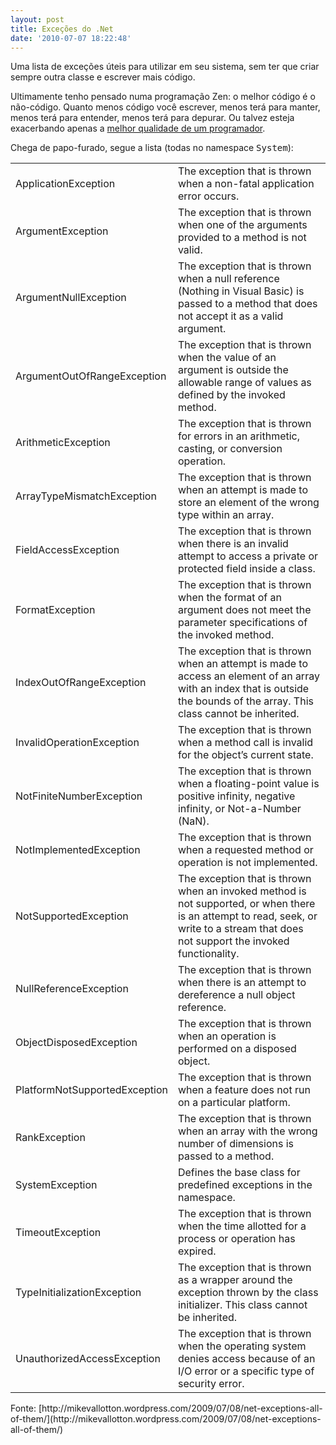 ```yaml
---
layout: post
title: Exceções do .Net
date: '2010-07-07 18:22:48'
---
```



Uma lista de exceções úteis para utilizar em seu sistema, sem ter que criar sempre outra classe e escrever mais código.

Ultimamente tenho pensado numa programação Zen: o melhor código é o não-código. Quanto menos código você escrever, menos terá para manter, menos terá para entender, menos terá para depurar. Ou talvez esteja exacerbando apenas a [melhor qualidade de um programador](http://seiti.eti.br/blog/?p=276).

Chega de papo-furado, segue a lista (todas no namespace <tt>System</tt>):

<table><tr><td> ApplicationException </td><td> The exception that is thrown when a non-fatal application error occurs. </td></tr><tr><td> ArgumentException </td><td> The exception that is thrown when one of the arguments provided to a method is not valid. </td></tr><tr><td>ArgumentNullException

</td><td>The exception that is thrown when a null reference (Nothing in Visual Basic) is passed to a method that does not accept it as a valid argument.

</td></tr><tr><td>ArgumentOutOfRangeException

</td><td>The exception that is thrown when the value of an argument is outside the allowable range of values as defined by the invoked method.

</td></tr><tr><td> ArithmeticException </td><td>The exception that is thrown for errors in an arithmetic, casting, or conversion operation.

</td></tr><tr><td>ArrayTypeMismatchException

</td><td>The exception that is thrown when an attempt is made to store an element of the wrong type within an array.

</td></tr><tr><td> FieldAccessException </td><td>The exception that is thrown when there is an invalid attempt to access a private or protected field inside a class.

</td></tr><tr><td> FormatException </td><td>The exception that is thrown when the format of an argument does not meet the parameter specifications of the invoked method.

</td></tr><tr><td> IndexOutOfRangeException </td><td>The exception that is thrown when an attempt is made to access an element of an array with an index that is outside the bounds of the array. This class cannot be inherited.

</td></tr><tr><td>InvalidOperationException

</td><td>The exception that is thrown when a method call is invalid for the object’s current state.

</td></tr><tr><td> NotFiniteNumberException </td><td>The exception that is thrown when a floating-point value is positive infinity, negative infinity, or Not-a-Number (NaN).

</td></tr><tr><td> NotImplementedException </td><td>The exception that is thrown when a requested method or operation is not implemented.

</td></tr><tr><td> NotSupportedException </td><td>The exception that is thrown when an invoked method is not supported, or when there is an attempt to read, seek, or write to a stream that does not support the invoked functionality.

</td></tr><tr><td> NullReferenceException </td><td>The exception that is thrown when there is an attempt to dereference a null object reference.

</td></tr><tr><td> ObjectDisposedException </td><td>The exception that is thrown when an operation is performed on a disposed object.

</td></tr><tr><td>PlatformNotSupportedException

</td><td>The exception that is thrown when a feature does not run on a particular platform.

</td></tr><tr><td>RankException

</td><td>The exception that is thrown when an array with the wrong number of dimensions is passed to a method.

</td></tr><tr><td>SystemException

</td><td>Defines the base class for predefined exceptions in the namespace.

</td></tr><tr><td>TimeoutException

</td><td>The exception that is thrown when the time allotted for a process or operation has expired.

</td></tr><tr><td>TypeInitializationException

</td><td>The exception that is thrown as a wrapper around the exception thrown by the class initializer. This class cannot be inherited.

</td></tr><tr><td>UnauthorizedAccessException

</td><td>The exception that is thrown when the operating system denies access because of an I/O error or a specific type of security error.

</td></tr></table>Fonte: [http://mikevallotton.wordpress.com/2009/07/08/net-exceptions-all-of-them/](http://mikevallotton.wordpress.com/2009/07/08/net-exceptions-all-of-them/)


